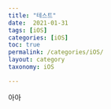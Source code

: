 ```yaml
---
title: "테스트"
date:  2021-01-31
tags: [iOS]
categories: [iOS]
toc: true
permalink: /categories/iOS/
layout: category
taxonomy: iOS

---
```


아아
